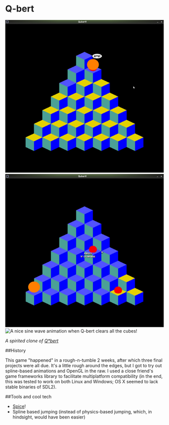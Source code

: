 Q-bert
======

![Qbberish!](./Screenshots/Qbberish.jpg)
![Q-bert doing his thing](./Screenshots/basic.jpg)
![A nice sine wave animation when Q-bert clears all the cubes!](./master/Screenshots/Sine.jpg)

*A spirited clone of [Q*bert](http://www.youtube.com/watch?v=karPYs22ACc)*

##History

This game "happened" in a rough-n-tumble 2 weeks, after which three final projects were all due. It's a little rough around the edges, but I got to try out spline-based animations and OpenGL in the raw. I used a close friend's game frameworks library to facilitate multiplatform compatibility (in the end, this was tested to work on both Linux and Windows; OS X seemed to lack stable binaries of SDL2).

##Tools and cool tech

+ [Spice](http://github.com/dreamycactus/Spice)!
+ Spline based jumping (instead of physics-based jumping, which, in hindsight, would have been easier)
